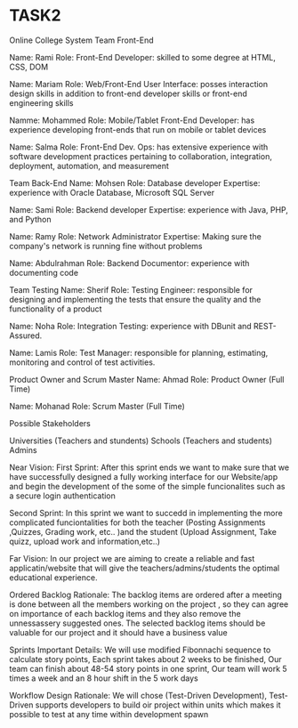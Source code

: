 # TASK2
Online College System
Team Front-End 

Name: Rami Role: Front-End Developer: skilled to some degree at HTML, CSS, DOM

Name: Mariam Role: Web/Front-End User Interface: posses interaction design skills in addition to front-end developer skills or front-end engineering skills

Namme: Mohammed Role: Mobile/Tablet Front-End Developer: has experience developing front-ends that run on mobile or tablet devices

Name: Salma Role: Front-End Dev. Ops: has extensive experience with software development practices pertaining to collaboration, integration, deployment, automation, and measurement

Team Back-End
Name: Mohsen Role: Database developer Expertise: experience with Oracle Database, Microsoft SQL Server

Name: Sami Role: Backend developer Expertise: experience with Java, PHP, and Python

Name: Ramy Role: Network Administrator Expertise: Making sure the company's network is running fine without problems

Name: Abdulrahman Role: Backend Documentor: experience with documenting code

Team Testing
Name: Sherif Role: Testing Engineer: responsible for designing and implementing the tests that ensure the quality and the functionality of a product 

Name: Noha Role: Integration Testing: experience with DBunit and REST-Assured.

Name: Lamis Role: Test Manager: responsible for planning, estimating, monitoring and control of test activities.

Product Owner and Scrum Master
Name: Ahmad Role: Product Owner (Full Time)

Name: Mohanad Role: Scrum Master (Full Time)

Possible Stakeholders

Universities (Teachers and stundents)
Schools (Teachers and students)
Admins

Near Vision:
  First Sprint: After this sprint ends we want to make sure that we have successfully designed a fully working interface for our Website/app and begin the development of the some of the simple funcionalites such as a secure login authentication

  Second Sprint: In this sprint we want to succedd in implementing the more complicated funciontalities for both the teacher (Posting Assignments ,Quizzes, Grading work, etc.. )and the student (Upload Assignment, Take quizz, upload work and information,etc..)


Far Vision:
In our project we are aiming to create a reliable and fast applicatin/website that will give the teachers/admins/students the optimal educational experience. 

Ordered Backlog Rationale:
The backlog items are ordered after a meeting is done between all the members working on the project , so they can agree on importance of each backlog items and they also remove the unnessassery suggested ones. The selected backlog items should be valuable for our project and it should have a business value



Sprints Important Details:
We will use modified Fibonnachi sequence to calculate story points,
Each sprint takes about 2 weeks to be finished,
Our team can finish about 48-54 story points in one sprint,
Our team will work 5 times a week and an 8 hour shift in the 5 work days 

Workflow Design Rationale:
We will chose (Test-Driven Development), Test-Driven supports developers to build oir project within units which makes it possible to test at any time within development spawn


